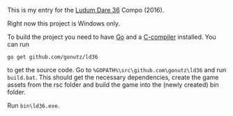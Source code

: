 This is my entry for the [Ludum Dare 36](http://ludumdare.com/compo/) Compo (2016).

Right now this project is Windows only. 

To build the project you need to have [Go](https://golang.org/dl/) and a [C-compiler](https://sourceforge.net/projects/mingw/files/latest/download?source=files) installed. You can run

`go get github.com/gonutz/ld36`

to get the source code. Go to `%GOPATH%\src\github.com\gonutz\ld36` and run `build.bat`. This should get the necessary dependencies, create the game assets from the rsc folder and build the game into the (newly created) bin folder.

Run `bin\ld36.exe`.